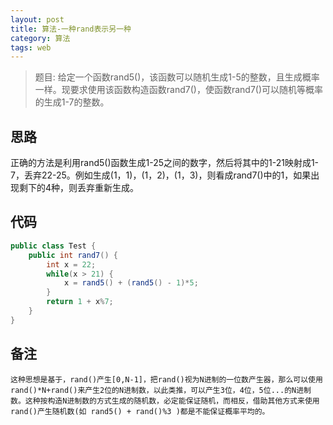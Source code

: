 ```yaml
---
layout: post
title: 算法-一种rand表示另一种
category: 算法
tags: web
---
```


> 题目: 给定一个函数rand5()，该函数可以随机生成1-5的整数，且生成概率一样。现要求使用该函数构造函数rand7()，使函数rand7()可以随机等概率的生成1-7的整数。

## 思路
正确的方法是利用rand5()函数生成1-25之间的数字，然后将其中的1-21映射成1-7，丢弃22-25。例如生成(1，1)，(1，2)，(1，3)，则看成rand7()中的1，如果出现剩下的4种，则丢弃重新生成。

## 代码
```java
public class Test {    
    public int rand7() {    
        int x = 22;    
        while(x > 21) {    
            x = rand5() + (rand5() - 1)*5;    
        }    
        return 1 + x%7;    
    }        
}    
```

## 备注
    这种思想是基于，rand()产生[0,N-1]，把rand()视为N进制的一位数产生器，那么可以使用rand()*N+rand()来产生2位的N进制数，以此类推，可以产生3位，4位，5位...的N进制数。这种按构造N进制数的方式生成的随机数，必定能保证随机，而相反，借助其他方式来使用rand()产生随机数(如 rand5() + rand()%3 )都是不能保证概率平均的。
